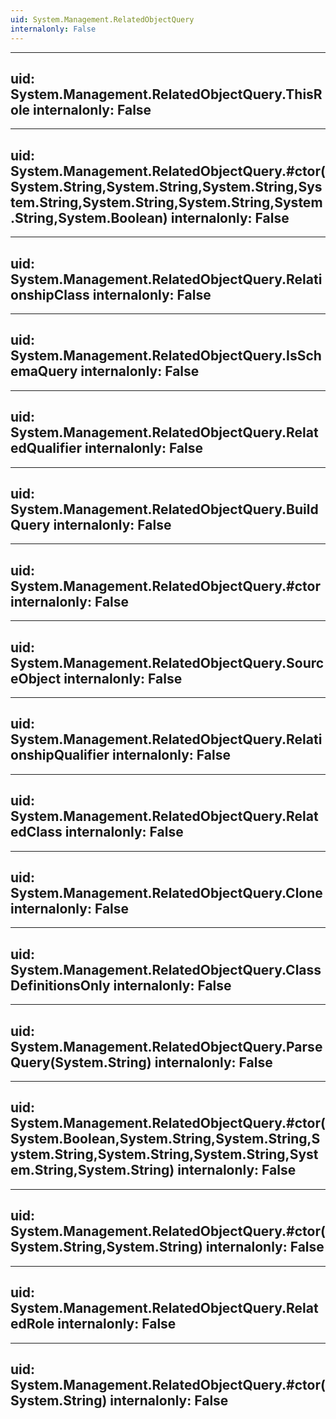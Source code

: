 ```yaml
---
uid: System.Management.RelatedObjectQuery
internalonly: False
---
```


---
uid: System.Management.RelatedObjectQuery.ThisRole
internalonly: False
---

---
uid: System.Management.RelatedObjectQuery.#ctor(System.String,System.String,System.String,System.String,System.String,System.String,System.String,System.Boolean)
internalonly: False
---

---
uid: System.Management.RelatedObjectQuery.RelationshipClass
internalonly: False
---

---
uid: System.Management.RelatedObjectQuery.IsSchemaQuery
internalonly: False
---

---
uid: System.Management.RelatedObjectQuery.RelatedQualifier
internalonly: False
---

---
uid: System.Management.RelatedObjectQuery.BuildQuery
internalonly: False
---

---
uid: System.Management.RelatedObjectQuery.#ctor
internalonly: False
---

---
uid: System.Management.RelatedObjectQuery.SourceObject
internalonly: False
---

---
uid: System.Management.RelatedObjectQuery.RelationshipQualifier
internalonly: False
---

---
uid: System.Management.RelatedObjectQuery.RelatedClass
internalonly: False
---

---
uid: System.Management.RelatedObjectQuery.Clone
internalonly: False
---

---
uid: System.Management.RelatedObjectQuery.ClassDefinitionsOnly
internalonly: False
---

---
uid: System.Management.RelatedObjectQuery.ParseQuery(System.String)
internalonly: False
---

---
uid: System.Management.RelatedObjectQuery.#ctor(System.Boolean,System.String,System.String,System.String,System.String,System.String,System.String,System.String)
internalonly: False
---

---
uid: System.Management.RelatedObjectQuery.#ctor(System.String,System.String)
internalonly: False
---

---
uid: System.Management.RelatedObjectQuery.RelatedRole
internalonly: False
---

---
uid: System.Management.RelatedObjectQuery.#ctor(System.String)
internalonly: False
---
